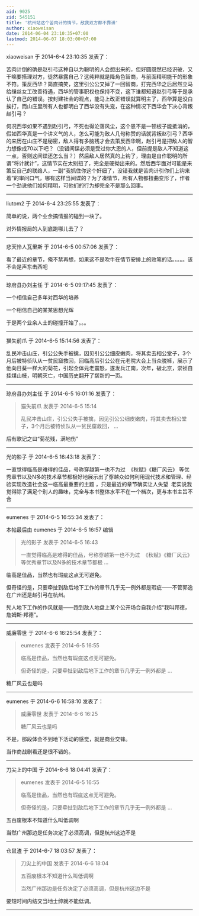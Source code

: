 ```yaml
---
aid: 9025
zid: 545151
title: '杭州站这个苦肉计的情节，敌我双方都不靠谱'
author: xiaoweisan
date: 2014-06-04 23:10:35+07:00
lastmod: 2014-06-07 18:03:00+07:00
---
```


xiaoweisan 于 2014-6-4 23:10:35 发表了：

苦肉计倒的确是赵引弓这种自以为聪明的人会想出来的，但好圆既然已经识破，又干嘛要搭理对方，徒然暴露自己？这纯粹就是降角色智商，与前面精明能干的形象不符。策反西华？简直搞笑，这里引公公又掉了一回智商，打完西华之后居然立马给缫丝女工改善待遇，西华的管事职权也保持不变，这下谁都知道赵引弓等于是承认了自己的错误。按封建社会的观点，能马上改正错误就算明主了，西华算是没白挨打，而山庄里所有人也都明白了西华没有失宠，在这种情况下西华会下决心背叛赵引弓？

何况西华如果不遇到赵引弓，不死也得沦落风尘，这个恩不是一顿板子能抵消的，假如西华真是一个讲义气的人，怎么可能为敌人几句称赞的话就背叛赵引弓？西华的来历在山庄不是秘密，敌人得有多脑残才会去策反西华啊，赵引弓是把敌人的智力想像成70以下吧？（没错间谍必须是受过你大恩的人，但前提是敌人不知道这一点，否则这间谍还怎么当？）然后敌人居然真的上钩了，理由是自作聪明的所谓“将计就计”，这情节实在太别扭了，完全是硬拗出来的。然后西华面对可能是来策反自己的联络人，一副“我抓住你这个奸细了，没错我就是苦肉计引你们上钩来着”的审问口气，哪有这样当间谍的？为了凑情节，所有人物都扭曲变形了，作者一个劲说他们如何精明，可他们的行为却完全不是那么回事。

---------

liutom2 于 2014-6-4 23:25:55 发表了：

简单的说，两个业余搞情报的碰到一块了。

对外情报局的人到底跑哪儿去了？

---------

悲天怜人瓦里斯 于 2014-6-5 00:57:06 发表了：

看了最近的章节，俺不禁再想，如果这不是吹牛在情节安排上的败笔的话。。。。。该不会是声东击西吧

---------

琼府县办刘主任 于 2014-6-5 09:17:45 发表了：

一个相信自己多年对西华的培养

一个相信自己的某某思想光辉

于是两个业余人士的碰撞开始了。。。

---------

猫失前爪 于 2014-6-5 15:14:56 发表了：

乱民冲击山庄，引公公失手被擒，因见引公公细皮嫩肉，将其卖去相公堂子，3个月后被特侦队从一贫民窟救回，回临高后引公公在元老院大会上当众脱裤，展示了他向日葵一样大的菊花，引起全体元老震怒，遂发兵江南，次年，破北京，崇祯自挂煤山枝，明朝灭亡，中国历史翻开了崭新的一页。

---------

琼府县办刘主任 于 2014-6-5 16:01:16 发表了：

> 猫失前爪 发表于 2014-6-5 15:14
> 
> 乱民冲击山庄，引公公失手被擒，因见引公公细皮嫩肉，将其卖去相公堂子，3个月后被特侦队从一贫民窟救回， ...



后有歌记之曰“菊花残，满地伤”

---------

光的影子 于 2014-6-5 16:43:18 发表了：

一直觉得临高是难得的佳品，号称穿越第一也不为过  《秋赋》《糖厂风云》 等优秀章节以及N多的技术章节都极好地展示出了穿越众如何利用现代技术和管理、经验实现改造社会这一临高最重要的主题 ，只是最近的章节确实让人失望  老实说我觉得除了满足个别人的趣味，完全与本书整体水平不在一个档次，更与本书主旨不合

---------

eumenes 于 2014-6-5 16:55:34 发表了：

本帖最后由 eumenes 于 2014-6-5 16:57 编辑 


> 
> 光的影子 发表于 2014-6-5 16:43
> 
> 一直觉得临高是难得的佳品，号称穿越第一也不为过  《秋赋》《糖厂风云》 等优秀章节以及N多的技术章节都极 ...



临高是佳品，当然也有瑕疵这点无可避免。

但奇怪的是，只要牵扯到敌后地下工作的章节几乎无一例外都是瑕疵——不管郭逸在广州还是赵引弓在杭州。

髡人地下工作的作风就是——跑到敌人地盘上某个公开场合自我介绍“我叫邦德，詹姆斯·邦德”。

---------

威廉零世 于 2014-6-6 16:25:54 发表了：

> eumenes 发表于 2014-6-5 16:55
> 
> 临高是佳品，当然也有瑕疵这点无可避免。
> 
> 但奇怪的是，只要牵扯到敌后地下工作的章节几乎无一例外都是 ...



糖厂风云也是吗

---------

eumenes 于 2014-6-6 16:58:10 发表了：

> 威廉零世 发表于 2014-6-6 16:25
> 
> 糖厂风云也是吗



不是，那段体会不到地下活动的感觉，就是商业交锋。

当作商战剧看还是很不错的。

---------

刀尖上的中国 于 2014-6-6 18:04:41 发表了：

> eumenes 发表于 2014-6-5 16:55
> 
> 临高是佳品，当然也有瑕疵这点无可避免。
> 
> 但奇怪的是，只要牵扯到敌后地下工作的章节几乎无一例外都是 ...



五百废根本不知道什么叫低调啊

当然广州那边是任务决定了必须高调，但是杭州这边不是

---------

仓鼠渣 于 2014-6-7 18:03:57 发表了：

> 刀尖上的中国 发表于 2014-6-6 18:04
> 
> 五百废根本不知道什么叫低调啊
> 
> 当然广州那边是任务决定了必须高调，但是杭州这边不是



要短时间内结交当地士绅就不能低调。

---------

